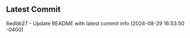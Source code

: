 
## Latest Commit
6edbb27 - Update README with latest commit info (2024-08-29 16:53:50 -0400) <Yunxi-Zhou>
